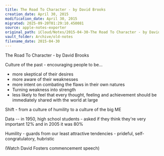 ```yaml
---
title: The Road To Character - by David Brooks
creation_date: April 30, 2015
modification_date: April 30, 2015
migrated: 2025-09-20T01:29:10.450081
source: apple-notes-exporter
original_path: iCloud/Notes/2015-04-30-The Road To Character - by David Brooks-1.md
vault_folder: Archive/old-notes
filename_date: 2015-04-30
---
```



The Road To Character - by David Brooks

Culture of the past - encouraging people to be...
- more skeptical of their desires
- more aware of their weaknesses
- more intent on combating the flaws in their own natures
- Turning weakness into strength
- less likely to feel that every thought, feeling and achievement should be immediately shared with the world at large

Shift - from a culture of humility to a culture of the big ME 

Data -- in 1950, high school students - asked if they think they're very important 12% and in 2005 it was 80%

Humility - guards from our least attractive tendencies - prideful, self-congratulatory, hubristic

(Watch David Fosters commencement speech)

